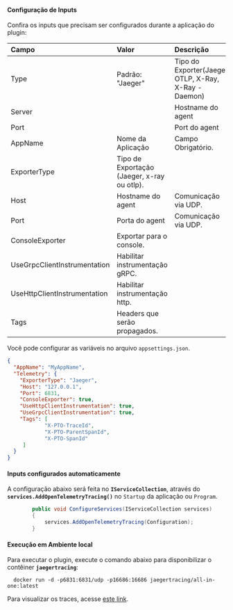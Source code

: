 #### **Configuração de Inputs**  
Confira os inputs que precisam ser configurados durante a aplicação do plugin:  

| **Campo** | **Valor** | **Descrição** |
| :--- | :--- | :--- |
| Type| Padrão: "Jaeger" | Tipo do Exporter(Jaeger, OTLP, X-Ray, X-Ray - Daemon) |
| Server|  | Hostname do agent  |
| Port|  | Port do agent  |
| AppName | Nome da Aplicação | Campo Obrigatório.
| ExporterType | Tipo de Exportação (Jaeger, x-ray ou otlp). |
| Host | Hostname do agent | Comunicação via UDP.
| Port | Porta do agent | Comunicação via UDP.
| ConsoleExporter | Exportar para o console. |
| UseGrpcClientInstrumentation | Habilitar instrumentação gRPC. |
| UseHttpClientInstrumentation | Habilitar instrumentação http. |
| Tags | Headers que serão propagados. |

Você pode configurar as variáveis no arquivo `appsettings.json`.

```json
{
  "AppName": "MyAppName",  
  "Telemetry": {
    "ExporterType": "Jaeger",
    "Host": "127.0.0.1",
    "Port": 6831,
    "ConsoleExporter": true,
    "UseHttpClientInstrumentation": true,
    "UseGrpcClientInstrumentation": true,
    "Tags": [
            "X-PTO-TraceId",
            "X-PTO-ParentSpanId",
            "X-PTO-SpanId"
     ]    
  }
}
```

#### **Inputs configurados automaticamente**  

A configuração abaixo será feita no **`IServiceCollection`**, através do **`services.AddOpenTelemetryTracing()`** no `Startup` da aplicação ou `Program`.

```csharp
        public void ConfigureServices(IServiceCollection services)
        {
            services.AddOpenTelemetryTracing(Configuration);
        }
```

#### **Execução em Ambiente local**  

Para executar o plugin, execute o comando abaixo para disponibilizar o contêiner **`jaegertracing`**:

```
  docker run -d -p6831:6831/udp -p16686:16686 jaegertracing/all-in-one:latest
```

Para visualizar os traces, acesse [este link](http://localhost:16686/).